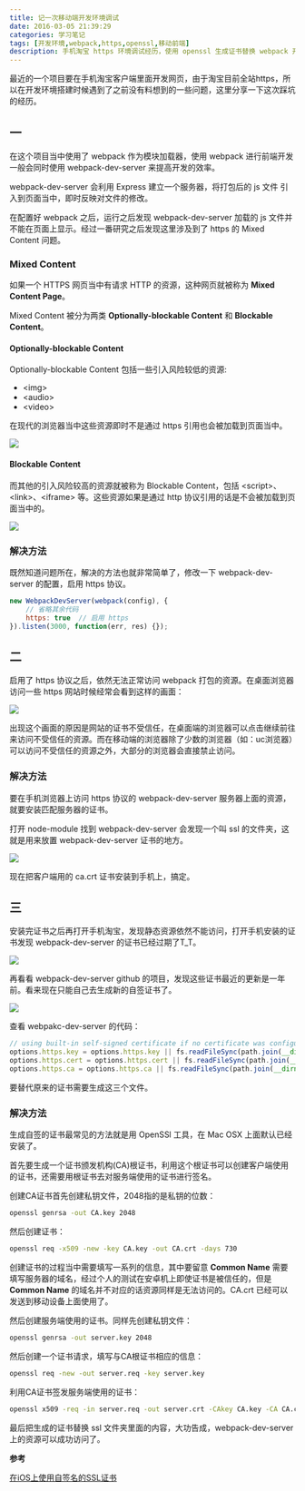 ```yaml
---
title: 记一次移动端开发环境调试
date: 2016-03-05 21:39:29
categories: 学习笔记
tags: [开发环境,webpack,https,openssl,移动前端]
description: 手机淘宝 https 环境调试经历，使用 openssl 生成证书替换 webpack 开发服务器无效证书
---
```


最近的一个项目要在手机淘宝客户端里面开发网页，由于淘宝目前全站https，所以在开发环境搭建时候遇到了之前没有料想到的一些问题，这里分享一下这次踩坑的经历。

## 一

在这个项目当中使用了 webpack 作为模块加载器，使用 webpack 进行前端开发一般会同时使用 webpack-dev-server 来提高开发的效率。

webpack-dev-server 会利用 Express 建立一个服务器，将打包后的 js 文件 引入到页面当中，即时反映对文件的修改。

在配置好 webpack 之后，运行之后发现 webpack-dev-server 加载的 js 文件并不能在页面上显示。经过一番研究之后发现这里涉及到了 https 的 Mixed Content 问题。

### Mixed Content

如果一个 HTTPS 网页当中有请求 HTTP 的资源，这种网页就被称为 **Mixed Content Page**。

Mixed Content 被分为两类 **Optionally-blockable Content** 和 **Blockable Content**。

####  Optionally-blockable Content

Optionally-blockable Content 包括一些引入风险较低的资源:

- &lt;img&gt;
- &lt;audio&gt;
- &lt;video&gt;

在现代的浏览器当中这些资源即时不是通过 https 引用也会被加载到页面当中。

[![](https://acwong-blog.oss-cn-shenzhen.aliyuncs.com/2016-03_mixed-content-2.png)](https://acwong-blog.oss-cn-shenzhen.aliyuncs.com/2016-03_mixed-content-2.png)

#### Blockable Content

而其他的引入风险较高的资源就被称为 Blockable Content，包括 &lt;script&gt;、&lt;link&gt;、&lt;iframe&gt; 等。这些资源如果是通过 http 协议引用的话是不会被加载到页面当中的。

[![](https://acwong-blog.oss-cn-shenzhen.aliyuncs.com/2016-03_mixed-content-1.png)](https://acwong-blog.oss-cn-shenzhen.aliyuncs.com/2016-03_mixed-content-1.png)

### 解决方法

既然知道问题所在，解决的方法也就非常简单了，修改一下 webpack-dev-server 的配置，启用 https 协议。

```javascript
new WebpackDevServer(webpack(config), {
	// 省略其余代码
	https: true  // 启用 https 
}).listen(3000, function(err, res) {});
```

## 二

启用了 https 协议之后，依然无法正常访问 webpack 打包的资源。在桌面浏览器访问一些 https 网站时候经常会看到这样的画面：

[![](https://acwong-blog.oss-cn-shenzhen.aliyuncs.com/2016-03_https-wran.PNG)](https://acwong-blog.oss-cn-shenzhen.aliyuncs.com/2016-03_https-wran.PNG)

出现这个画面的原因是网站的证书不受信任，在桌面端的浏览器可以点击继续前往来访问不受信任的资源。而在移动端的浏览器除了少数的浏览器（如：uc浏览器）可以访问不受信任的资源之外，大部分的浏览器会直接禁止访问。

### 解决方法

要在手机浏览器上访问 https 协议的 webpack-dev-server 服务器上面的资源，就要安装匹配服务器的证书。

打开 node-module 找到 webpack-dev-server 会发现一个叫 ssl 的文件夹，这就是用来放置 webpack-dev-server 证书的地方。

[![](https://acwong-blog.oss-cn-shenzhen.aliyuncs.com/2016-03_server-ssl.png)](https://acwong-blog.oss-cn-shenzhen.aliyuncs.com/2016-03_server-ssl.png)

现在把客户端用的 ca.crt 证书安装到手机上，搞定。

## 三

安装完证书之后再打开手机淘宝，发现静态资源依然不能访问，打开手机安装的证书发现 webpack-dev-server 的证书已经过期了T_T。

[![](https://acwong-blog.oss-cn-shenzhen.aliyuncs.com/2016-03_expired.jpg)](https://acwong-blog.oss-cn-shenzhen.aliyuncs.com/2016-03_expired.jpg)

再看看 webpack-dev-server github 的项目，发现这些证书最近的更新是一年前。看来现在只能自己去生成新的自签证书了。

[![](https://acwong-blog.oss-cn-shenzhen.aliyuncs.com/2016-03_webpakc-dev-server-github.png)](https://acwong-blog.oss-cn-shenzhen.aliyuncs.com/2016-03_webpakc-dev-server-github.png)

查看 webpakc-dev-server 的代码：

```javascript
// using built-in self-signed certificate if no certificate was configured
options.https.key = options.https.key || fs.readFileSync(path.join(__dirname, "../ssl/server.key"));
options.https.cert = options.https.cert || fs.readFileSync(path.join(__dirname, "../ssl/server.crt"));
options.https.ca = options.https.ca || fs.readFileSync(path.join(__dirname, "../ssl/ca.crt"));
```

要替代原来的证书需要生成这三个文件。

### 解决方法

生成自签的证书最常见的方法就是用 OpenSSl 工具，在 Mac OSX 上面默认已经安装了。

首先要生成一个证书颁发机构(CA)根证书，利用这个根证书可以创建客户端使用的证书，还需要用根证书去对服务端使用的证书进行签名。

创建CA证书首先创建私钥文件，2048指的是私钥的位数：

```bash
openssl genrsa -out CA.key 2048
```

然后创建证书：

```bash
openssl req -x509 -new -key CA.key -out CA.crt -days 730
```

创建证书的过程当中需要填写一系列的信息，其中要留意 **Common Name** 需要填写服务器的域名，经过个人的测试在安卓机上即使证书是被信任的，但是 **Common Name** 的域名并不对应的话资源同样是无法访问的。CA.crt 已经可以发送到移动设备上面使用了。

然后创建服务端使用的证书。同样先创建私钥文件：

```bash
openssl genrsa -out server.key 2048
```

然后创建一个证书请求，填写与CA根证书相应的信息：

```bash
openssl req -new -out server.req -key server.key
```

利用CA证书签发服务端使用的证书：

```bash
openssl x509 -req -in server.req -out server.crt -CAkey CA.key -CA CA.crt -days 365 -CAcreateserial -CAserial serial
```

最后把生成的证书替换 ssl 文件夹里面的内容，大功告成，webpack-dev-server 上的资源可以成功访问了。

**参考**

[在iOS上使用自签名的SSL证书](http://beyondvincent.com/2014/03/17/2014-03-17-five-tips-for-using-self-signed-ssl-certificates-with-ios/)
